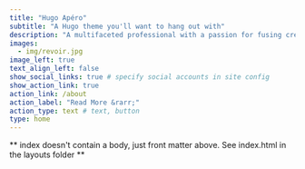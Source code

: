 ```yaml
---
title: "Hugo Apéro"
subtitle: "A Hugo theme you'll want to hang out with"
description: "A multifaceted professional with a passion for fusing creativity with logic to craft impactful solutions. </br>Through this platform, I invite you to explore my professional journey and the unique mosiac of my personality. Whether you're a potential collaborator or a fellow enthusiast,<span style='color:red;'> I extend my warmest welcome.</span> "
images:
  - img/revoir.jpg
image_left: true
text_align_left: false
show_social_links: true # specify social accounts in site config
show_action_link: true
action_link: /about
action_label: "Read More &rarr;"
action_type: text # text, button
type: home
---
```


** index doesn't contain a body, just front matter above.
See index.html in the layouts folder **
